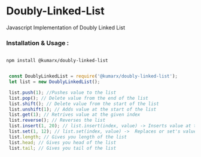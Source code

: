 # Doubly-Linked-List

Javascript Implementation of Doubly Linked List

### Installation & Usage :

```Installation

npm install @kumarx/doubly-linked-list

```

```Javascript

 const DoublyLinkedList = require('@kumarx/doubly-linked-list');
 let list = new DoublyLinkedList();

 list.push(1); //Pushes value to the list
 list.pop(); // Delete value from the end of the list
 list.shift(); // Delete value from the start of the list
 list.unshift(1); // Adds value at the start of the list
 list.get(1); // Retrives value at the given index
 list.reverse(); // Reverses the list
 list.insert(1, 20); // list.insert(index, value) -> Inserts value at the given index
 list.set(1, 12); // list.set(index, value) ->  Replaces or set's value at the given index
 list.length; // Gives you length of the list
 list.head; // Gives you head of the list
 list.tail; // Gives you tail of the list
```
